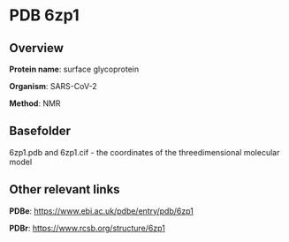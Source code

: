 # PDB 6zp1

## Overview

**Protein name**: surface glycoprotein

**Organism**: SARS-CoV-2

**Method**: NMR



## Basefolder

6zp1.pdb and 6zp1.cif - the coordinates of the threedimensional molecular model



## Other relevant links 
**PDBe**:  https://www.ebi.ac.uk/pdbe/entry/pdb/6zp1
 
**PDBr**: https://www.rcsb.org/structure/6zp1 
